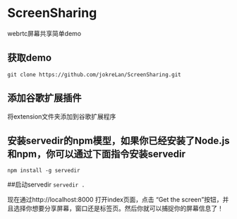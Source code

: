 # ScreenSharing
webrtc屏幕共享简单demo

## 获取demo
`git clone https://github.com/jokreLan/ScreenSharing.git`

## 添加谷歌扩展插件
将extension文件夹添加到谷歌扩展程序

## 安装servedir的npm模型，如果你已经安装了Node.js和npm，你可以通过下面指令安装servedir
`npm install -g servedir`

##启动servedir
`servedir .`

现在通过http://localhost:8000 打开index页面，点击 “Get the screen”按钮，并且选择你想要分享屏幕，窗口还是标签页。然后你就可以捕捉你的屏幕信息了！
